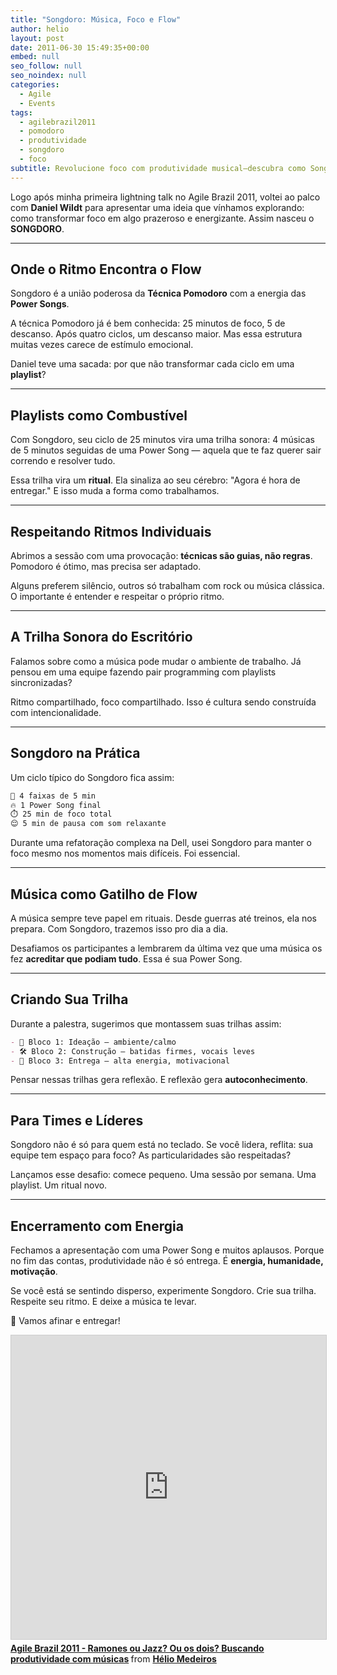```yaml
---
title: "Songdoro: Música, Foco e Flow"
author: helio
layout: post
date: 2011-06-30 15:49:35+00:00
embed: null
seo_follow: null
seo_noindex: null
categories:
  - Agile
  - Events
tags:
  - agilebrazil2011
  - pomodoro
  - produtividade
  - songdoro
  - foco
subtitle: Revolucione foco com produtividade musical—descubra como Songdoro transforma ciclos Pomodoro em playlists energizantes que criam ritmos compartilhados e estados de flow imparáveis
---
```


Logo após minha primeira lightning talk no Agile Brazil 2011, voltei ao palco com **Daniel Wildt** para apresentar uma ideia que vínhamos explorando: como transformar foco em algo prazeroso e energizante. Assim nasceu o **SONGDORO**.

---

## Onde o Ritmo Encontra o Flow

Songdoro é a união poderosa da **Técnica Pomodoro** com a energia das **Power Songs**.

A técnica Pomodoro já é bem conhecida: 25 minutos de foco, 5 de descanso. Após quatro ciclos, um descanso maior. Mas essa estrutura muitas vezes carece de estímulo emocional.

Daniel teve uma sacada: por que não transformar cada ciclo em uma **playlist**?

---

## Playlists como Combustível

Com Songdoro, seu ciclo de 25 minutos vira uma trilha sonora: 4 músicas de 5 minutos seguidas de uma Power Song — aquela que te faz querer sair correndo e resolver tudo.

Essa trilha vira um **ritual**. Ela sinaliza ao seu cérebro: "Agora é hora de entregar." E isso muda a forma como trabalhamos.

---

## Respeitando Ritmos Individuais

Abrimos a sessão com uma provocação: **técnicas são guias, não regras**. Pomodoro é ótimo, mas precisa ser adaptado.

Alguns preferem silêncio, outros só trabalham com rock ou música clássica. O importante é entender e respeitar o próprio ritmo.

---

## A Trilha Sonora do Escritório

Falamos sobre como a música pode mudar o ambiente de trabalho. Já pensou em uma equipe fazendo pair programming com playlists sincronizadas?

Ritmo compartilhado, foco compartilhado. Isso é cultura sendo construída com intencionalidade.

---

## Songdoro na Prática

Um ciclo típico do Songdoro fica assim:

```bash
🎵 4 faixas de 5 min
🔥 1 Power Song final
⏱️ 25 min de foco total
😌 5 min de pausa com som relaxante
```

Durante uma refatoração complexa na Dell, usei Songdoro para manter o foco mesmo nos momentos mais difíceis. Foi essencial.

---

## Música como Gatilho de Flow

A música sempre teve papel em rituais. Desde guerras até treinos, ela nos prepara. Com Songdoro, trazemos isso pro dia a dia.

Desafiamos os participantes a lembrarem da última vez que uma música os fez **acreditar que podiam tudo**. Essa é sua Power Song.

---

## Criando Sua Trilha

Durante a palestra, sugerimos que montassem suas trilhas assim:

```markdown
- 🧠 Bloco 1: Ideação — ambiente/calmo
- 🛠️ Bloco 2: Construção — batidas firmes, vocais leves
- 🚀 Bloco 3: Entrega — alta energia, motivacional
```

Pensar nessas trilhas gera reflexão. E reflexão gera **autoconhecimento**.

---

## Para Times e Líderes

Songdoro não é só para quem está no teclado. Se você lidera, reflita: sua equipe tem espaço para foco? As particularidades são respeitadas?

Lançamos esse desafio: comece pequeno. Uma sessão por semana. Uma playlist. Um ritual novo.

---

## Encerramento com Energia

Fechamos a apresentação com uma Power Song e muitos aplausos. Porque no fim das contas, produtividade não é só entrega. É **energia, humanidade, motivação**.

Se você está se sentindo disperso, experimente Songdoro. Crie sua trilha. Respeite seu ritmo. E deixe a música te levar.

🎸 Vamos afinar e entregar!

<iframe src="https://www.slideshare.net/slideshow/embed_code/key/LA3sFOCyosO8oA?startSlide=1" width="597" height="486" frameborder="0" marginwidth="0" marginheight="0" scrolling="no" style="border:1px solid #CCC; border-width:1px; margin-bottom:5px;max-width: 100%;" allowfullscreen></iframe> <div style="margin-bottom:5px"><strong> <a href="https://pt.slideshare.net/slideshow/agile-brazil-2011-songdoro/8474164" title="Agile Brazil 2011 - Ramones ou Jazz? Ou os dois? Buscando produtividade com músicas" target="_blank">Agile Brazil 2011 - Ramones ou Jazz? Ou os dois? Buscando produtividade com músicas</a> </strong> from <strong> <a href="https://www.slideshare.net/heliomedeiros" target="_blank">Hélio Medeiros</a> </strong></div>
